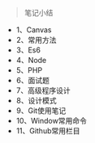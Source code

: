 > 笔记小结

+ 1、Canvas
+ 2、常用方法
+ 3、Es6
+ 4、Node
+ 5、PHP
+ 6、面试题
+ 7、高级程序设计
+ 8、设计模式
+ 9、Git使用笔记
+ 10、Window常用命令
+ 11、Github常用栏目